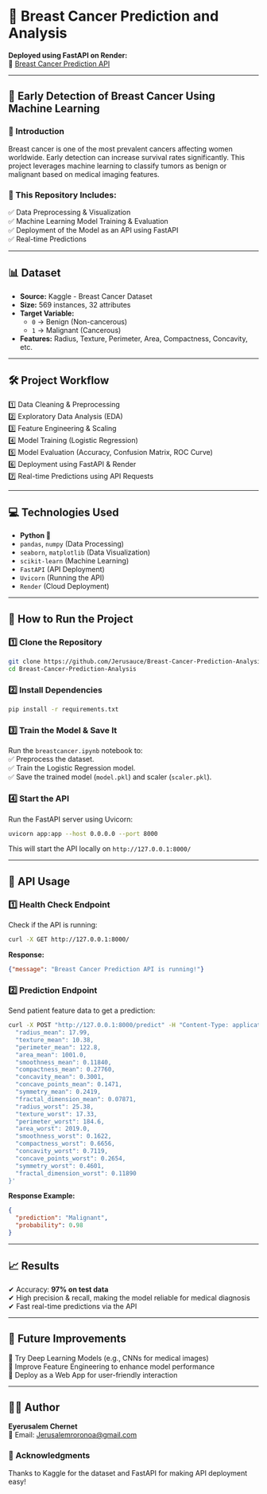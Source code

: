 # 📌 Breast Cancer Prediction and Analysis

**Deployed using FastAPI on Render:**  
🔗 [Breast Cancer Prediction API](https://breast-cancer-prediction-and-analysis.onrender.com)

---

## 🏥 Early Detection of Breast Cancer Using Machine Learning

### 📌 Introduction  
Breast cancer is one of the most prevalent cancers affecting women worldwide. Early detection can increase survival rates significantly. This project leverages machine learning to classify tumors as benign or malignant based on medical imaging features.

### 📂 This Repository Includes:
✅ Data Preprocessing & Visualization  
✅ Machine Learning Model Training & Evaluation  
✅ Deployment of the Model as an API using FastAPI  
✅ Real-time Predictions  

---

## 📊 Dataset  
- **Source:** Kaggle - Breast Cancer Dataset  
- **Size:** 569 instances, 32 attributes  
- **Target Variable:**  
  - `0` → Benign (Non-cancerous)  
  - `1` → Malignant (Cancerous)  
- **Features:** Radius, Texture, Perimeter, Area, Compactness, Concavity, etc.

---

## 🛠 Project Workflow  
1️⃣ Data Cleaning & Preprocessing  
2️⃣ Exploratory Data Analysis (EDA)  
3️⃣ Feature Engineering & Scaling  
4️⃣ Model Training (Logistic Regression)  
5️⃣ Model Evaluation (Accuracy, Confusion Matrix, ROC Curve)  
6️⃣ Deployment using FastAPI & Render  
7️⃣ Real-time Predictions using API Requests  

---

## 💻 Technologies Used  
- **Python 🐍**  
- `pandas`, `numpy` (Data Processing)  
- `seaborn`, `matplotlib` (Data Visualization)  
- `scikit-learn` (Machine Learning)  
- `FastAPI` (API Deployment)  
- `Uvicorn` (Running the API)  
- `Render` (Cloud Deployment)  

---

## 🚀 How to Run the Project

### 1️⃣ Clone the Repository
```bash
git clone https://github.com/Jerusauce/Breast-Cancer-Prediction-Analysis  
cd Breast-Cancer-Prediction-Analysis  
```

### 2️⃣ Install Dependencies  
```bash
pip install -r requirements.txt  
```

### 3️⃣ Train the Model & Save It  
Run the `breastcancer.ipynb` notebook to:  
✅ Preprocess the dataset.  
✅ Train the Logistic Regression model.  
✅ Save the trained model (`model.pkl`) and scaler (`scaler.pkl`).  

### 4️⃣ Start the API  
Run the FastAPI server using Uvicorn:  
```bash
uvicorn app:app --host 0.0.0.0 --port 8000  
```
This will start the API locally on `http://127.0.0.1:8000/`

---

## 👀 API Usage  

### 1️⃣ Health Check Endpoint  
Check if the API is running:  
```bash
curl -X GET http://127.0.0.1:8000/  
```
**Response:**
```json
{"message": "Breast Cancer Prediction API is running!"}
```

### 2️⃣ Prediction Endpoint  
Send patient feature data to get a prediction:
```bash
curl -X POST "http://127.0.0.1:8000/predict" -H "Content-Type: application/json" -d '{
  "radius_mean": 17.99,
  "texture_mean": 10.38,
  "perimeter_mean": 122.8,
  "area_mean": 1001.0,
  "smoothness_mean": 0.11840,
  "compactness_mean": 0.27760,
  "concavity_mean": 0.3001,
  "concave_points_mean": 0.1471,
  "symmetry_mean": 0.2419,
  "fractal_dimension_mean": 0.07871,
  "radius_worst": 25.38,
  "texture_worst": 17.33,
  "perimeter_worst": 184.6,
  "area_worst": 2019.0,
  "smoothness_worst": 0.1622,
  "compactness_worst": 0.6656,
  "concavity_worst": 0.7119,
  "concave_points_worst": 0.2654,
  "symmetry_worst": 0.4601,
  "fractal_dimension_worst": 0.11890
}'
```
**Response Example:**
```json
{
  "prediction": "Malignant",
  "probability": 0.98
}
```

---

## 📈 Results  
✔ Accuracy: **97% on test data**  
✔ High precision & recall, making the model reliable for medical diagnosis  
✔ Fast real-time predictions via the API  

---

## 🔮 Future Improvements  
📌 Try Deep Learning Models (e.g., CNNs for medical images)  
📌 Improve Feature Engineering to enhance model performance  
📌 Deploy as a Web App for user-friendly interaction  

---

## 👨‍💻 Author  
**Eyerusalem Chernet**  
📧 Email: [Jerusalemroronoa@gmail.com](mailto:Jerusalemroronoa@gmail.com)  

### 🙌 Acknowledgments  
Thanks to Kaggle for the dataset and FastAPI for making API deployment easy!

